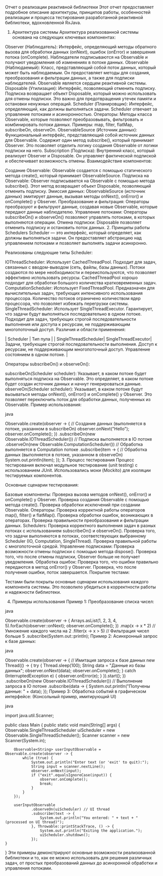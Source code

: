 Отчет о реализации реактивной библиотеки
Этот отчет предоставляет подробное описание архитектуры, принципов работы, особенностей реализации и процесса тестирования разработанной реактивной библиотеки, вдохновленной RxJava.

1. Архитектура системы
Архитектура реализованной системы основана на следующих ключевых компонентах:

Observer<T> (Наблюдатель): Интерфейс, определяющий методы обратного вызова для обработки данных (onNext), ошибок (onError) и завершения потока (onComplete). Наблюдатели подписываются на Observable и получают уведомления об изменениях в потоке данных.
Observable<T> (Наблюдаемый): Класс, представляющий собой поток данных, который может быть наблюдаемым. Он предоставляет методы для создания, преобразования и фильтрации данных, а также для подписки наблюдателей. Observable является сердцем реактивной системы.
Disposable (Утилизация): Интерфейс, позволяющий отменить подписку. Подписка возвращает объект Disposable, который можно использовать для отмены подписки. Это важно для предотвращения утечек памяти и остановки ненужных операций.
Scheduler (Планировщик): Интерфейс, определяющий, как должны выполняться задачи. Scheduler отвечает за управление потоками и асинхронностью.
Операторы: Методы класса Observable, которые позволяют преобразовывать, фильтровать и комбинировать потоки данных. Примеры: map, filter, flatMap, subscribeOn, observeOn.
ObservableSource (Источник данных): Функциональный интерфейс, представляющий собой источник данных для Observable. Содержит один метод subscribe(), который принимает Observer. Это позволяет отделить логику создания Observable от логики подписки на него.
Subscription (Подписка): Внутренний класс, который реализует Observer и Disposable. Он управляет фактической подпиской и обеспечивает возможность отмены.
Взаимодействие компонентов:

Создание Observable: Observable создается с помощью статического метода create(), который принимает ObservableSource.
Подписка на Observable: Observer подписывается на Observable с помощью метода subscribe(). Этот метод возвращает объект Disposable, позволяющий отменить подписку.
Эмиссия данных: ObservableSource (источник данных) эмитирует данные, вызывая методы onNext(), onError() и onComplete() у Observer.
Преобразование и фильтрация: Операторы преобразуют и фильтруют данные, создавая новые Observable, которые передают данные наблюдателю.
Управление потоками: Операторы subscribeOn() и observeOn() позволяют управлять потоками, в которых выполняются операции.
Отмена подписки: Disposable позволяет отменить подписку и остановить поток данных.
2. Принципы работы Schedulers
Scheduler — это интерфейс, который определяет, как должны выполняться задачи. Он предоставляет абстракцию над управлением потоками и позволяет выполнять задачи асинхронно.

Реализованы следующие типы Scheduler:

IOThreadScheduler: Использует CachedThreadPool. Подходит для задач, связанных с вводом-выводом (сеть, файлы, базы данных). Потоки создаются по мере необходимости и переиспользуются, что позволяет эффективно использовать ресурсы. CachedThreadPool хорошо подходит для обработки большого количества кратковременных задач.
ComputationScheduler: Использует FixedThreadPool. Предназначен для вычислительных задач, требующих интенсивного использования процессора. Количество потоков ограничено количеством ядер процессора, что позволяет избежать перегрузки системы.
SingleThreadScheduler: Использует SingleThreadExecutor. Гарантирует, что задачи будут выполняться последовательно в одном потоке. Подходит для задач, требующих строгой последовательности выполнения или доступа к ресурсам, не поддерживающим многопоточный доступ.
Различия и области применения:

| Scheduler | Тип пула | | SingleThreadScheduler| SingleThreadExecutor| Задачи, требующие строгой последовательности выполнения. Доступ к ресурсам, не поддерживающим многопоточный доступ. Управление состоянием в одном потоке. |

Операторы subscribeOn() и observeOn():

subscribeOn(Scheduler scheduler): Указывает, в каком потоке будет выполняться подписка на Observable. Это определяет, в каком потоке будет создан источник данных и начнут генерироваться данные.
observeOn(Scheduler scheduler): Указывает, в каком потоке будут вызываться методы onNext(), onError() и onComplete() у Observer. Это позволяет переключить поток для обработки данных, полученных из Observable.
Пример использования:

java

Observable.create(observer -> {
    //  Создание данных (выполняется в потоке, указанном в subscribeOn)
    observer.onNext("Hello");
    observer.onComplete();
})
.subscribeOn(new Observable.IOThreadScheduler())  //  Подписка выполняется в IO потоке
.observeOn(new Observable.ComputationScheduler()) //  Обработка выполняется в Computation потоке
.subscribe(item -> {
    //  Обработка данных (выполняется в потоке, указанном в observeOn)
    System.out.println(item);
});
3. Процесс тестирования
Процесс тестирования включал модульное тестирование (unit testing) с использованием JUnit. Использовались моки (Mockito) для изоляции тестируемых компонентов.

Основные сценарии тестирования:

Базовые компоненты:
Проверка вызова методов onNext(), onError() и onComplete() у Observer.
Проверка создания Observable с помощью метода create().
Проверка обработки исключений при создании Observable.
Операторы:
Проверка корректной работы операторов map(), filter() и flatMap().
Проверка обработки ошибок, возникающих в операторах.
Проверка правильности преобразования и фильтрации данных.
Schedulers:
Проверка корректного выполнения задач в разных потоках с использованием subscribeOn() и observeOn().
Проверка того, что задачи выполняются в потоках, соответствующих выбранному Scheduler (IO, Computation, SingleThread).
Проверка правильной работы с многопоточной средой.
Управление подписками:
Проверка возможности отмены подписки с помощью метода dispose().
Проверка того, что после отмены подписки, Observer больше не получает уведомления.
Обработка ошибок:
Проверка того, что ошибки правильно передаются в метод onError() у Observer.
Проверка, что после получения ошибки, поток завершается.
Покрытие тестами:

Тестами были покрыты основные сценарии использования каждого компонента системы. Это позволило убедиться в корректности работы и надежности библиотеки.

4. Примеры использования
Пример 1: Преобразование списка чисел:

java

Observable.create(observer -> {
    Arrays.asList(1, 2, 3, 4, 5).forEach(observer::onNext);
    observer.onComplete();
})
.map(x -> x * 2) // Умножение каждого числа на 2
.filter(x -> x > 5) // Фильтрация чисел больше 5
.subscribe(System.out::println);
Пример 2: Асинхронный запрос к базе данных:

java

Observable.create(observer -> {
    // Имитация запроса к базе данных
    new Thread(() -> {
        try {
            Thread.sleep(100);
            String data = "Данные из базы данных";
            observer.onNext(data);
            observer.onComplete();
        } catch (InterruptedException e) {
            observer.onError(e);
        }
    }).start();
})
.subscribeOn(new Observable.IOThreadScheduler()) // Выполнение запроса в IO потоке
.subscribe(data -> {
    System.out.println("Получены данные: " + data);
});
Пример 3: Обработка событий в графическом интерфейсе: (Консольный пример, имитирующий UI)

java

import java.util.Scanner;

public class Main {
    public static void main(String[] args) {
        Observable.SingleThreadScheduler uiScheduler = new Observable.SingleThreadScheduler();
        Scanner scanner = new Scanner(System.in);

        Observable<String> userInputObservable = Observable.create(observer -> {
            while (true) {
                System.out.println("Enter text (or 'exit' to quit):");
                String input = scanner.nextLine();
                observer.onNext(input);
                if ("exit".equalsIgnoreCase(input)) {
                    observer.onComplete();
                    break;
                }
            }
        });

        userInputObservable
                .observeOn(uiScheduler) // UI thread
                .subscribe(text -> {
                    System.out.println("You entered: " + text + " (processed on UI thread)");
                }, Throwable::printStackTrace, () -> {
                    System.out.println("Exiting the application.");
                    uiScheduler.shutdown();
                });
    }
}
Эти примеры демонстрируют основные возможности реализованной библиотеки и то, как ее можно использовать для решения различных задач, от простых преобразований данных до асинхронной обработки и управления потоками.
